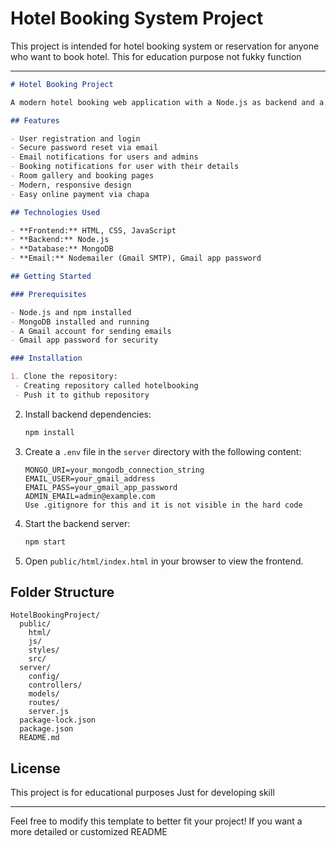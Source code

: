 ﻿# Hotel Booking System Project
This project is intended for hotel booking system or reservation for anyone who 
want to book hotel.
This for education purpose not fukky function

---

```markdown
# Hotel Booking Project

A modern hotel booking web application with a Node.js as backend and a responsive HTML/CSS/JavaScript frontend.

## Features

- User registration and login
- Secure password reset via email
- Email notifications for users and admins
- Booking notifications for user with their details
- Room gallery and booking pages
- Modern, responsive design
- Easy online payment via chapa

## Technologies Used

- **Frontend:** HTML, CSS, JavaScript
- **Backend:** Node.js
- **Database:** MongoDB
- **Email:** Nodemailer (Gmail SMTP), Gmail app password

## Getting Started

### Prerequisites

- Node.js and npm installed
- MongoDB installed and running
- A Gmail account for sending emails
- Gmail app password for security

### Installation

1. Clone the repository:
 - Creating repository called hotelbooking
 - Push it to github repository 
   ```

2. Install backend dependencies:
   ```sh
   npm install
   ```

3. Create a `.env` file in the `server` directory with the following content:
   ```
   MONGO_URI=your_mongodb_connection_string
   EMAIL_USER=your_gmail_address
   EMAIL_PASS=your_gmail_app_password
   ADMIN_EMAIL=admin@example.com
   Use .gitignore for this and it is not visible in the hard code
   ```

4. Start the backend server:
   ```sh
   npm start
   ```

5. Open `public/html/index.html` in your browser to view the frontend.

## Folder Structure

```
HotelBookingProject/
  public/
    html/
    js/
    styles/
    src/
  server/
    config/
    controllers/
    models/
    routes/
    server.js
  package-lock.json
  package.json
  README.md

```

## License

This project is for educational purposes
Just for developing skill

---

Feel free to modify this template to better fit your project! 
If you want a more detailed or customized README
